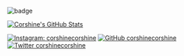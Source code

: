 ![badge](https://www.hackthebox.eu/badge/image/122977)

[![Corshine's GitHub Stats](https://github-readme-stats.vercel.app/api?username=corshinecorshine&show_icons=true&theme=dracula)](https://github.com/corshinecorshine)


[![Instagram: corshinecorshine](https://img.shields.io/badge/instagram-%23E4405F.svg?&style=for-the-badge&logo=instagram&logoColor=white)](https://www.instagram.com/radivanhanief)
[![GitHub corshinecorshine](https://img.shields.io/badge/github-%23000000.svg?&style=for-the-badge&logo=github)](https://github.com/corshinecorshine)
[![Twitter corshinecorshine](https://img.shields.io/badge/twitter-%231DA1F2.svg?&style=for-the-badge&logo=twitter&logoColor=white)](https://twitter.com/radivanh)
